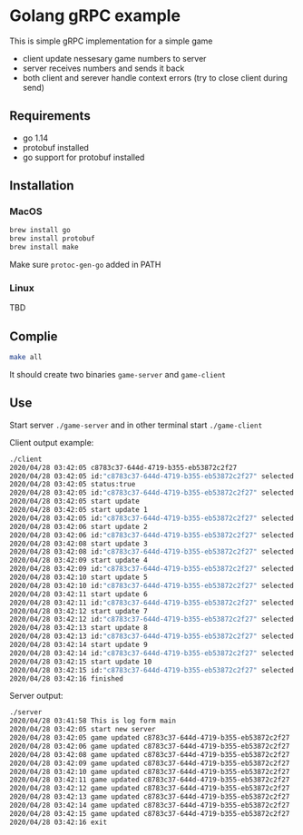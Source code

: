 # Golang gRPC example

This is simple gRPC implementation for a simple game

- client update nessesary game numbers to server
- server receives numbers and sends it back
- both client and serever handle context errors (try to close client during send)

## Requirements

- go 1.14
- protobuf installed
- go support for protobuf installed

## Installation

### MacOS

```bash
brew install go
brew install protobuf
brew install make
```

Make sure `protoc-gen-go` added in PATH

### Linux

TBD

## Complie

```bash
make all
```

It should create two binaries `game-server` and `game-client`

## Use

Start server `./game-server` and in other terminal start `./game-client`

Client output example:

```bash
./client
2020/04/28 03:42:05 c8783c37-644d-4719-b355-eb53872c2f27
2020/04/28 03:42:05 id:"c8783c37-644d-4719-b355-eb53872c2f27" selected:1 rmax:{x:1 y:1 length:1}
2020/04/28 03:42:05 status:true
2020/04/28 03:42:05 id:"c8783c37-644d-4719-b355-eb53872c2f27" selected:2 rmax:{x:2 y:2 length:2}
2020/04/28 03:42:05 start update
2020/04/28 03:42:05 start update 1
2020/04/28 03:42:05 id:"c8783c37-644d-4719-b355-eb53872c2f27" selected:4 rmax:{x:2 y:2 length:2}
2020/04/28 03:42:06 start update 2
2020/04/28 03:42:06 id:"c8783c37-644d-4719-b355-eb53872c2f27" selected:8 rmax:{x:2 y:2 length:2}
2020/04/28 03:42:08 start update 3
2020/04/28 03:42:08 id:"c8783c37-644d-4719-b355-eb53872c2f27" selected:16 rmax:{x:2 y:2 length:2}
2020/04/28 03:42:09 start update 4
2020/04/28 03:42:09 id:"c8783c37-644d-4719-b355-eb53872c2f27" selected:32 rmax:{x:2 y:2 length:2}
2020/04/28 03:42:10 start update 5
2020/04/28 03:42:10 id:"c8783c37-644d-4719-b355-eb53872c2f27" selected:64 rmax:{x:2 y:2 length:2}
2020/04/28 03:42:11 start update 6
2020/04/28 03:42:11 id:"c8783c37-644d-4719-b355-eb53872c2f27" selected:128 rmax:{x:2 y:2 length:2}
2020/04/28 03:42:12 start update 7
2020/04/28 03:42:12 id:"c8783c37-644d-4719-b355-eb53872c2f27" selected:256 rmax:{x:2 y:2 length:2}
2020/04/28 03:42:13 start update 8
2020/04/28 03:42:13 id:"c8783c37-644d-4719-b355-eb53872c2f27" selected:512 rmax:{x:2 y:2 length:2}
2020/04/28 03:42:14 start update 9
2020/04/28 03:42:14 id:"c8783c37-644d-4719-b355-eb53872c2f27" selected:1024 rmax:{x:2 y:2 length:2}
2020/04/28 03:42:15 start update 10
2020/04/28 03:42:15 id:"c8783c37-644d-4719-b355-eb53872c2f27" selected:2048 rmax:{x:2 y:2 length:2}
2020/04/28 03:42:16 finished
```

Server output:

```bash
./server
2020/04/28 03:41:58 This is log form main
2020/04/28 03:42:05 start new server
2020/04/28 03:42:05 game updated c8783c37-644d-4719-b355-eb53872c2f27
2020/04/28 03:42:06 game updated c8783c37-644d-4719-b355-eb53872c2f27
2020/04/28 03:42:08 game updated c8783c37-644d-4719-b355-eb53872c2f27
2020/04/28 03:42:09 game updated c8783c37-644d-4719-b355-eb53872c2f27
2020/04/28 03:42:10 game updated c8783c37-644d-4719-b355-eb53872c2f27
2020/04/28 03:42:11 game updated c8783c37-644d-4719-b355-eb53872c2f27
2020/04/28 03:42:12 game updated c8783c37-644d-4719-b355-eb53872c2f27
2020/04/28 03:42:13 game updated c8783c37-644d-4719-b355-eb53872c2f27
2020/04/28 03:42:14 game updated c8783c37-644d-4719-b355-eb53872c2f27
2020/04/28 03:42:15 game updated c8783c37-644d-4719-b355-eb53872c2f27
2020/04/28 03:42:16 exit
```
